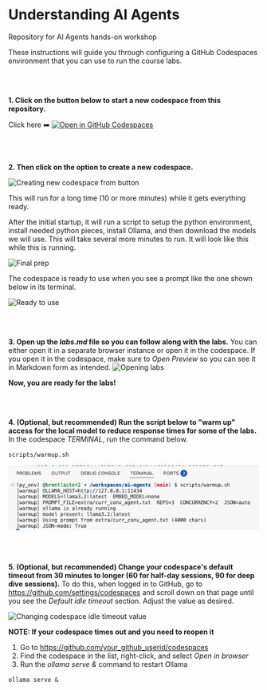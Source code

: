 # Understanding AI Agents

Repository for AI Agents hands-on workshop

These instructions will guide you through configuring a GitHub Codespaces environment that you can use to run the course labs. 

<br><br>

**1. Click on the button below to start a new codespace from this repository.**

Click here ➡️  [![Open in GitHub Codespaces](https://github.com/codespaces/badge.svg)](https://codespaces.new/skillrepos/ai-agents?quickstart=1)

<br><br>

**2. Then click on the option to create a new codespace.**

![Creating new codespace from button](./images/aa74.png?raw=true "Creating new codespace from button")

This will run for a long time (10 or more minutes) while it gets everything ready.

After the initial startup, it will run a script to setup the python environment, install needed python pieces, install Ollama, and then download the models we will use. This will take several more minutes to run. It will look like this while this is running.

![Final prep](./images/aa39.png?raw=true "Final prep")

The codespace is ready to use when you see a prompt like the one shown below in its terminal.

![Ready to use](./images/aa2.png?raw=true "Ready to use")


<br><br>

**3. Open up the *labs.md* file so you can follow along with the labs.**
You can either open it in a separate browser instance or open it in the codespace. If you open it in the codespace, make sure to *Open Preview* so you can see it in Markdown form as intended.
![Opening labs](./images/aa3.png?raw=true "Opening labs")

**Now, you are ready for the labs!**

<br><br>

**4. (Optional, but recommended) Run the script below to "warm up" access for the local model to reduce response times for some of the labs.**
In the codespace *TERMINAL*, run the command below.

```
scripts/warmup.sh
```

![LLM warmup](./images/aa77.png?raw=true "LLM warmup")

<br><br>


**5. (Optional, but recommended) Change your codespace's default timeout from 30 minutes to longer (60 for half-day sessions, 90 for deep dive sessions).**
To do this, when logged in to GitHub, go to https://github.com/settings/codespaces and scroll down on that page until you see the *Default idle timeout* section. Adjust the value as desired.

![Changing codespace idle timeout value](./images/aa4.png?raw=true "Changing codespace idle timeout value")

**NOTE: If your codespace times out and you need to reopen it**

1. Go to https://github.com/your_github_userid/codespaces
2. Find the codespace in the list, right-click, and select *Open in browser*
3. Run the *ollama serve &* command to restart Ollama
```
ollama serve &
```

<br/><br/>


